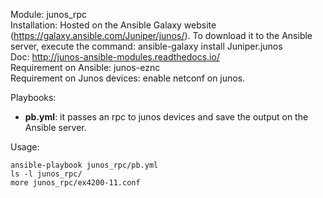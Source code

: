 Module: junos_rpc  
Installation: Hosted on the Ansible Galaxy website (https://galaxy.ansible.com/Juniper/junos/). To download it to the Ansible server, execute the command: ansible-galaxy install Juniper.junos  
Doc: http://junos-ansible-modules.readthedocs.io/  
Requirement on Ansible: junos-eznc  
Requirement on Junos devices: enable netconf on junos. 

Playbooks: 
- **pb.yml**: it passes an rpc to junos devices and save the output on the Ansible server.  


Usage: 
```
ansible-playbook junos_rpc/pb.yml  
ls -l junos_rpc/
more junos_rpc/ex4200-11.conf
```
